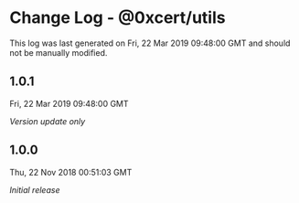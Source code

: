 # Change Log - @0xcert/utils

This log was last generated on Fri, 22 Mar 2019 09:48:00 GMT and should not be manually modified.

## 1.0.1
Fri, 22 Mar 2019 09:48:00 GMT

*Version update only*

## 1.0.0
Thu, 22 Nov 2018 00:51:03 GMT

*Initial release*

